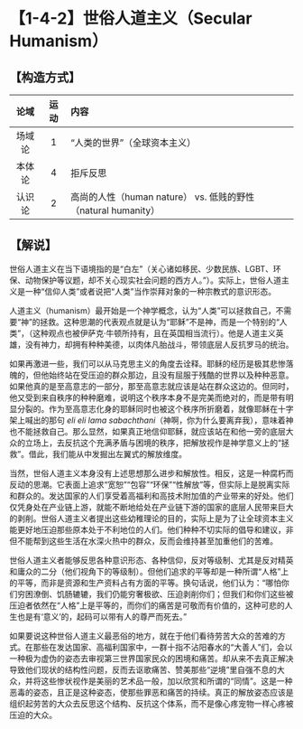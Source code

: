 # 【1-4-2】世俗人道主义（Secular Humanism）

## 【构造方式】
| 论域 | 运动           | 内容 |
|:----:|:----------------:|:-----|
| 场域论   |1 | “人类的世界”（全球资本主义） |
| 本体论   | 4| 拒斥反思   |
| 认识论   | 2|  高尚的人性（human nature） vs. 低贱的野性（natural humanity）  |

## 【解说】
世俗人道主义在当下语境指的是“白左”（关心诸如移民、少数民族、LGBT、环保、动物保护等议题，却不关心现实社会问题的西方人。”）。实际上，世俗人道主义是一种“信仰人类”或者说把“人类”当作崇拜对象的一种宗教式的意识形态。

人道主义（humanism）最开始是一个神学概念，认为“人类”可以拯救自己，不需要“神”的拯救。这种思潮的代表观点就是认为“耶稣”不是神，而是一个特别的“人类”，（这种观点也被伊萨克·牛顿所持有，且在英国相当流行）。他是人道主义英雄，没有神力，却拥有种种美德，以肉体凡胎战斗，带领底层人反抗罗马的统治。

如果再激进一些，我们可以从马克思主义的角度去诠释。耶稣的经历是极其悲惨落魄的，但他始终站在受压迫的群众那边，且没有屈服于残酷的世界以及种种恶意。如果他真的是至高意志的一部分，那至高意志就应该是站在群众这边的。但同时，他又受到来自秩序的种种磨难，说明这个秩序本身不是完美而绝对的，而是带有明显分裂的。作为至高意志化身的耶稣同时也被这个秩序所折磨着，就像耶稣在十字架上喊出的那句 *eli eli lama sabachthani*（神啊，你为什么要离弃我），意味着神也不能拯救自己。那么显然，如果真正地信仰耶稣，就应该站在和他一旁的底层大众的立场上，去反抗这个充满矛盾与困境的秩序，把解放视作是神学意义上的“拯救”。借此，我们能从中发掘出左翼式的解放维度。

当然，世俗人道主义本身没有上述思想那么进步和解放性。相反，这是一种腐朽而反动的思潮。它表面上追求“宽恕”“包容”“环保”“性解放”等，但实际上是脱离实际和群众的。发达国家的人们享受着高福利和高技术附加值的产业带来的好处。他们仅凭身处在产业链上游，就能不断地给处在产业链下游的国家的底层人民带来巨大的剥削。世俗人道主义者提出这些幼稚理论的目的，实际上是为了让全球资本主义能更好地压迫那些原本处于不利地位的人们。他们种种不切实际的倡导和建议，非但不能帮到这些生活在水深火热中的群众，反而会维持甚至加重他们的苦难。

世俗人道主义者能够反思各种意识形态、各种信仰，反对等级制、尤其是反对精英和庸众的二分（他们视角下的等级制）。但他们追求的平等却是一种所谓“人格”上的平等，而非是资源和生产资料占有方面的平等。换句话说，他们认为：“哪怕你们穷困潦倒、饥肠辘辘，我们仍能穷奢极欲、压迫剥削你们；但我们和你们这些被压迫者依然在“人格”上是平等的，而你们的痛苦是可敬而有价值的，这种可悲的人生也是有‘意义’的，起码可以带有人的尊严而死去。”

如果要说这种世俗人道主义最恶俗的地方，就在于他们看待劳苦大众的苦难的方式。在那些在发达国家、高福利国家中，一群十指不沾阳春水的“大善人”们，会以一种极为虚伪的姿态去审视第三世界国家民众的困境和痛苦。却从来不去真正解决导致他们现状的结构性问题，反而去讴歌痛苦、赞美那些“逆境”里自强不息的大众，并将这些惨状视作是美丽的艺术品一般，加以欣赏和所谓的“同情”。这是一种恶毒的姿态，且正是这种姿态，使那些罪恶和痛苦的持续。真正的解放姿态应该是组织起劳苦的大众去反思这个结构、反抗这个体系，而不是像心疼宠物一样心疼被压迫的大众。
